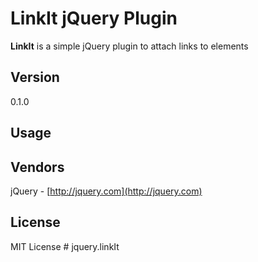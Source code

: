 # LinkIt jQuery Plugin #

**LinkIt** is a simple jQuery plugin to attach links to elements

## Version ##
0.1.0

## Usage ##

## Vendors ##
jQuery - [http://jquery.com](http://jquery.com)

## License ##
MIT License # jquery.linkIt
